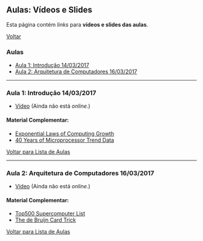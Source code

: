 ## Aulas: Vídeos e Slides

Esta página contém *links* para **vídeos e slides das aulas**.

[Voltar](./index.html)

### Aulas

- [Aula 1: Introdução 14/03/2017](#aula-1-introdução-14032017)
- [Aula 2: Arquitetura de Computadores 16/03/2017](#aula-2-arquitetura-de-computadores-16032017)

---

### Aula 1: Introdução 14/03/2017

- [Vídeo](#aula-1-introdução-14032017) (Ainda não está *online*.)

#### Material Complementar:

- [Exponential Laws of Computing Growth](http://cacm.acm.org/magazines/2017/1/211094-exponential-laws-of-computing-growth/fulltext)
- [40 Years of Microprocessor Trend Data](https://www.karlrupp.net/2015/06/40-years-of-microprocessor-trend-data/)

[Voltar para Lista de Aulas](#aulas)

---

### Aula 2: Arquitetura de Computadores 16/03/2017

- [Vídeo](#aula-2-arquitetura-de-computadores-16032017) (Ainda não está *online*.)

#### Material Complementar:

- [Top500 Supercomputer List](https://www.top500.org/)
- [The de Bruijn Card Trick](https://golem.ph.utexas.edu/category/2015/01/mathematics_and_magic_the_de_b.html)

[Voltar para Lista de Aulas](#aulas)
